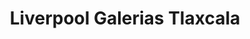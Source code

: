 ---
title: "Liverpool Galerias Tlaxcala"
url: /san-sebastian-atlahapa/liverpool-galerias-tlaxcala/
shop: Lebensmittel
---